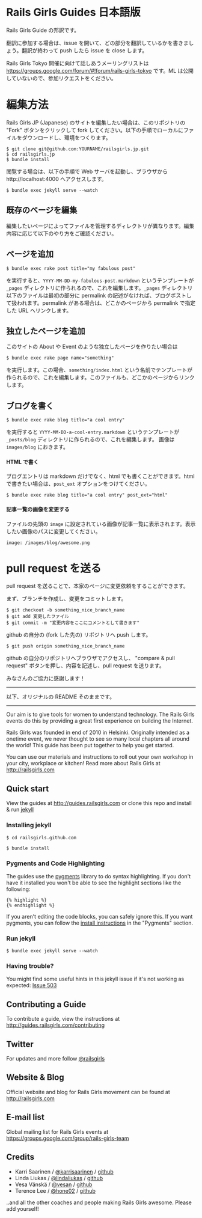 # Rails Girls Guides 日本語版

Rails Girls Guide の邦訳です。

翻訳に参加する場合は、issue を開いて、どの部分を翻訳しているかを書きましょう。翻訳が終わって push したら issue を close します。

Rails Girls Tokyo 開催に向けて話しあうメーリングリストは https://groups.google.com/forum/#!forum/rails-girls-tokyo です。ML は公開していないので、参加リクエストをください。

# 編集方法

Rails Girls JP (Japanese) のサイトを編集したい場合は、このリポジトリの "Fork" ボタンをクリックして fork してください。以下の手順でローカルにファイルをダウンロードし、環境をつくります。

```
$ git clone git@github.com:YOURNAME/railsgirls.jp.git
$ cd railsgirls.jp
$ bundle install
```

閲覧する場合は、以下の手順で Web サーバを起動し、ブラウザから http://localhost:4000 へアクセスします。

```
$ bundle exec jekyll serve --watch
```

## 既存のページを編集

編集したいページによってファイルを管理するディレクトリが異なります。編集内容に応じて以下のやり方をご確認ください。

## ページを追加

```
$ bundle exec rake post title="my fabulous post"
```

を実行すると、`YYYY-MM-DD-my-fabulous-post.markdown` というテンプレートが `_pages` ディレクトリに作られるので、これを編集します。`_pages` ディレクトリ以下のファイルは最初の部分に permalink の記述がなければ、ブログポストして扱われます。permalink がある場合は、どこかのページから permalink で指定した URL へリンクします。

## 独立したページを追加

このサイトの About や Event のような独立したページを作りたい場合は

```
$ bundle exec rake page name="something"
```

を実行します。この場合、`something/index.html` という名前でテンプレートが作られるので、これを編集します。このファイルも、どこかのページからリンクします。

## ブログを書く

```
$ bundle exec rake blog title="a cool entry"
```

を実行すると `YYYY-MM-DD-a-cool-entry.markdown` というテンプレートが `_posts/blog` ディレクトリに作られるので、これを編集します。
画像は `images/blog` におきます。

#### HTML で書く

ブログエントリは markdown だけでなく、html でも書くことができます。html で書きたい場合は、`post_ext` オプションをつけてください。

```
$ bundle exec rake blog title="a cool entry" post_ext="html"
```

#### 記事一覧の画像を変更する

ファイルの先頭の `image` に設定されている画像が記事一覧に表示されます。表示したい画像のパスに変更してください。

```
image: /images/blog/awesome.png
```

# pull request を送る

pull request を送ることで、本家のページに変更依頼をすることができます。

まず、ブランチを作成し、変更をコミットします。

```
$ git checkout -b something_nice_branch_name
$ git add 変更したファイル
$ git commit -m "変更内容をここにコメントとして書きます"
```

github の自分の (fork した先の) リポジトリへ push します。

```
$ git push origin something_nice_branch_name
```

github の自分のリポジトリへブラウザでアクセスし、 "compare & pull request" ボタンを押し、内容を記述し、pull request を送ります。

みなさんのご協力に感謝します！

---

以下、オリジナルの README そのままです。

---

Our aim is to give tools for women to understand technology. The Rails Girls events do this by providing a great first experience on building the Internet.

Rails Girls was founded in end of 2010 in Helsinki. Originally intended as a onetime event, we never thought to see so many local chapters all around the world! This guide has been put together to help you get started.

You can use our materials and instructions to roll out your own workshop in your city, workplace or kitchen! Read more about Rails Girls at http://railsgirls.com

## Quick start

View the guides at http://guides.railsgirls.com or clone this repo and install & run [jekyll](https://github.com/mojombo/jekyll)

### Installing jekyll

```
$ cd railsgirls.github.com
```

```
$ bundle install
```

### Pygments and Code Highlighting

The guides use the [pygments](http://pygments.org/) library to do syntax highlighting. If you don't have it installed you won't be able to see the highlight sections like the following:

```
{% highlight %}
{% endhighlight %}
```

If you aren't editing the code blocks, you can safely ignore this. If you want pygments, you can follow the [install instructions](https://github.com/mojombo/jekyll/wiki/Install) in the "Pygments" section.

### Run jekyll

```
$ bundle exec jekyll serve --watch
```

### Having trouble?

You might find some useful hints in this jekyll issue if it's not working as expected: [Issue 503](https://github.com/mojombo/jekyll/issues/503)

## Contributing a Guide

To contribute a guide, view the instructions at http://guides.railsgirls.com/contributing

## Twitter

For updates and more follow [@railsgirls](https://twitter.com/railsgirls)

## Website & Blog

Official website and blog for Rails Girls movement can be found at http://railsgirls.com

## E-mail list

Global mailing list for Rails Girls events at https://groups.google.com/group/rails-girls-team

## Credits

* Karri Saarinen / [@karrisaarinen](https://twitter.com/karrisaarinen) / [github](http://github.com/ksaa)
* Linda Liukas / [@lindaliukas](https://twitter.com/lindaliukas) / [github](http://github.com/lindaliukas)
* Vesa Vänskä / [@vesan](https://twitter.com/vesan) / [github](http://github.com/vesan)
* Terence Lee / [@hone02](https://twitter.com/hone02) / [github](http://github.com/hone)

..and all the other coaches and people making Rails Girls awesome. Please add yourself!
